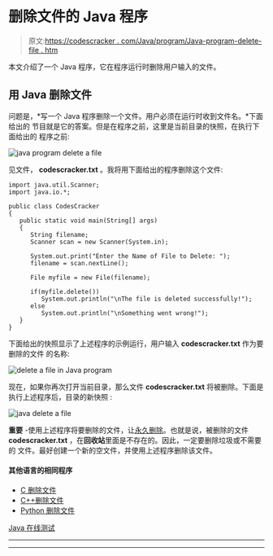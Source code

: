 # 删除文件的 Java 程序

> 原文:[https://codescracker . com/Java/program/Java-program-delete-file . htm](https://codescracker.com/java/program/java-program-delete-file.htm)

本文介绍了一个 Java 程序，它在程序运行时删除用户输入的文件。

## 用 Java 删除文件

问题是，*写一个 Java 程序删除一个文件。用户必须在运行时收到文件名。*下面给出的 节目就是它的答案。但是在程序之前，这里是当前目录的快照，在执行下面给出的 程序之前:

![java program delete a file](../Images/2b90979ae743885895ce45f37d5b6bb8.png)

见文件， **codescracker.txt** 。我将用下面给出的程序删除这个文件:

```
import java.util.Scanner;
import java.io.*;

public class CodesCracker
{
   public static void main(String[] args)
   {
      String filename;
      Scanner scan = new Scanner(System.in);

      System.out.print("Enter the Name of File to Delete: ");
      filename = scan.nextLine();

      File myfile = new File(filename);

      if(myfile.delete())
         System.out.println("\nThe file is deleted successfully!");
      else
         System.out.println("\nSomething went wrong!");
   }
}
```

下面给出的快照显示了上述程序的示例运行，用户输入 **codescracker.txt** 作为要删除的文件 的名称:

![delete a file in Java program](../Images/c8ae8a4a077793dc68515116a07fac6c.png)

现在，如果你再次打开当前目录，那么文件 **codescracker.txt** 将被删除。下面是执行上述程序后，目录的新快照 :

![java delete a file](../Images/44b5a865505fdfa784783856492d327c.png)

**重要** -使用上述程序将要删除的文件，让<u>永久删除</u>。也就是说，被删除的文件 **codescracker.txt** ，在**回收站**里面是不存在的。因此，一定要删除垃圾或不需要的 文件。最好创建一个新的空文件，并使用上述程序删除该文件。

#### 其他语言的相同程序

*   [C 删除文件](/c/program/c-program-delete-file.htm)
*   [C++删除文件](/cpp/program/cpp-program-delete-file.htm)
*   [Python 删除文件](/python/program/python-program-delete-files.htm)

[Java 在线测试](/exam/showtest.php?subid=1)

* * *

* * *
